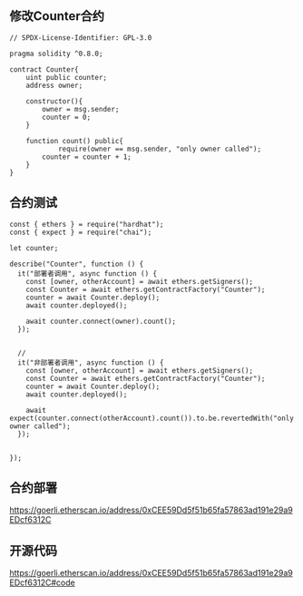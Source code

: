 ## 修改Counter合约

```solidity
// SPDX-License-Identifier: GPL-3.0

pragma solidity ^0.8.0;

contract Counter{
    uint public counter;
    address owner;

    constructor(){
        owner = msg.sender;
        counter = 0;
    }

    function count() public{
	    	require(owner == msg.sender, "only owner called");
        counter = counter + 1;
    }
}
```



## 合约测试

```solidity
const { ethers } = require("hardhat");
const { expect } = require("chai");

let counter;

describe("Counter", function () {
  it("部署者调用", async function () {
    const [owner, otherAccount] = await ethers.getSigners();
    const Counter = await ethers.getContractFactory("Counter");
    counter = await Counter.deploy();
    await counter.deployed();

    await counter.connect(owner).count();
  });


  // 
  it("非部署者调用", async function () {
    const [owner, otherAccount] = await ethers.getSigners();
    const Counter = await ethers.getContractFactory("Counter");
    counter = await Counter.deploy();
    await counter.deployed();

    await expect(counter.connect(otherAccount).count()).to.be.revertedWith("only owner called");
  });


});
```



## 合约部署

https://goerli.etherscan.io/address/0xCEE59Dd5f51b65fa57863ad191e29a9EDcf6312C



## 开源代码

https://goerli.etherscan.io/address/0xCEE59Dd5f51b65fa57863ad191e29a9EDcf6312C#code
